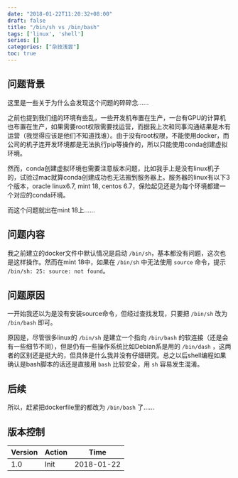 ```yaml
---
date: "2018-01-22T11:20:32+08:00"
draft: false
title: "/bin/sh vs /bin/bash"
tags: ['linux', 'shell']
series: []
categories: ["杂技浅尝"]
toc: true
---
```


## 问题背景

这里是一些关于为什么会发现这个问题的碎碎念……

之前也提到我们组的环境有些乱，一些开发机布置在生产，一台有GPU的计算机也布置在生产，如果需要root权限需要找运营，而据我上次和同事沟通结果是木有运营（我觉得应该是他们不知道找谁）。由于没有root权限，不能使用docker，而公司的机子连开发环境都是无法执行pip等操作的，所以只能使用conda创建虚拟环境。

然而，conda创建虚拟环境也需要注意版本问题，比如我手上是没有linux机子的，试验过mac就算conda创建成功也无法搬到服务器上。服务器的linux有以下3个版本，oracle linux6.7, mint 18, centos 6.7，保险起见还是为每个环境都建一个对应的conda环境。

而这个问题就出在mint 18上……

## 问题内容

我之前建立的docker文件中默认情况是启动 `/bin/sh`，基本都没有问题，这次也是这样操作。然而在mint 18中，如果在 `/bin/sh` 中无法使用 `source` 命令，提示 `/bin/sh: 25: source: not found`。

## 问题原因

一开始我还以为是没有安装source命令，但经过查找发现，只要把 `/bin/sh` 改为 `/bin/bash` 即可。

原因是，尽管很多linux的 `/bin/sh` 是建立一个指向 `/bin/bash` 的软连接（还是会有一些细节不同），但是仍有一些操作系统比如Debian系是用的 `/bin/dash` ，这两者的区别还是挺大的，但具体是什么我并没有仔细研究。总之以后shell编程如果确认是bash脚本的话还是直接用 `bash` 比较安全，用 `sh` 容易发生混淆。

## 后续

所以，赶紧把dockerfile里的都改为 `/bin/bash` 了……


## 版本控制

| Version | Action           | Time       |
| ------- | ---------------- | ---------- |
| 1.0     | Init             | 2018-01-22 |
